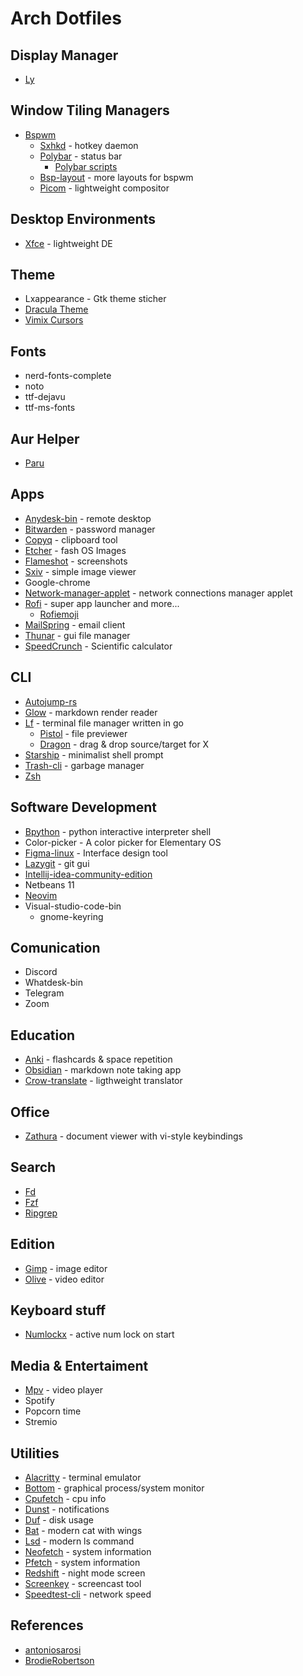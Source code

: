 # Arch Dotfiles

## Display Manager

- [Ly](https://github.com/nullgemm/ly)

## Window Tiling Managers

- [Bspwm](https://github.com/baskerville/bspwm)
  - [Sxhkd](https://github.com/baskerville/sxhkd) - hotkey daemon
  - [Polybar](https://github.com/polybar/polybar) - status bar
    - [Polybar scripts](https://github.com/Dgloor/dotfiles/tree/main/scripts/polybar)
  - [Bsp-layout](https://github.com/phenax/bsp-layout) - more layouts for bspwm
  - [Picom](https://github.com/yshui/picom) - lightweight compositor

## Desktop Environments

- [Xfce](https://wiki.archlinux.org/title/xfce) - lightweight DE

## Theme

- Lxappearance - Gtk theme sticher
- [Dracula Theme](https://draculatheme.com/)
- [Vimix Cursors](https://www.pling.com/p/1358330/)

## Fonts

- nerd-fonts-complete
- noto
- ttf-dejavu
- ttf-ms-fonts

## Aur Helper

- [Paru](https://github.com/Morganamilo/paru)

## Apps

- [Anydesk-bin](https://anydesk.com/es) - remote desktop
- [Bitwarden](https://bitwarden.com/) - password manager
- [Copyq](https://github.com/hluk/CopyQ) - clipboard tool
- [Etcher](https://github.com/balena-io/etcher) - fash OS Images
- [Flameshot](https://github.com/ManuelLR/docker-flameshot) - screenshots
- [Sxiv](https://github.com/muennich/sxiv) - simple image viewer
- Google-chrome
- [Network-manager-applet](https://www.archlinux.org/packages/?name=network-manager-applet) - network connections manager applet
- [Rofi](https://github.com/davatorium/rofi) - super app launcher and more...
  - [Rofiemoji](https://github.com/Mange/rofi-emoji)
- [MailSpring](https://github.com/Foundry376/Mailspring) - email client
- [Thunar](https://wiki.archlinux.org/title/thunar) - gui file manager
- [SpeedCrunch](https://bitbucket.org/heldercorreia/speedcrunch/src/master/) - Scientific calculator

## CLI

- [Autojump-rs](https://github.com/xen0n/autojump-rs)
- [Glow](https://github.com/charmbracelet/glow) - markdown render reader
- [Lf](https://github.com/gokcehan/lf) - terminal file manager written in go
  - [Pistol](https://github.com/doronbehar/pistol) - file previewer
  - [Dragon](https://github.com/mwh/dragon) - drag & drop source/target for X
- [Starship](https://github.com/starship/starship) - minimalist shell prompt
- [Trash-cli](https://wiki.archlinux.org/index.php/Trash_management) - garbage manager
- [Zsh](https://wiki.archlinux.org/index.php/Zsh_(Espa%C3%B1ol))

## Software Development

- [Bpython](https://github.com/bpython/bpython) - python interactive interpreter shell
- Color-picker - A color picker for Elementary OS
- [Figma-linux](https://www.figma.com/) - Interface design tool
- [Lazygit](https://github.com/jesseduffield/lazygit) - git gui
- [Intellij-idea-community-edition](https://www.jetbrains.com/es-es/idea/)
- Netbeans 11
- [Neovim](https://github.com/neovim/neovim)
- Visual-studio-code-bin
  - gnome-keyring

## Comunication

- Discord
- Whatdesk-bin
- Telegram
- Zoom

## Education

- [Anki](https://apps.ankiweb.net/) - flashcards & space repetition
- [Obsidian](https://obsidian.md/) - markdown note taking app
- [Crow-translate](https://crow-translate.github.io/es/) - ligthweight translator

## Office

- [Zathura](https://wiki.archlinux.org/title/zathura) - document viewer with vi-style keybindings

## Search

- [Fd](https://github.com/sharkdp/fd)
- [Fzf](https://github.com/junegunn/fzf)
- [Ripgrep](https://github.com/BurntSushi/ripgrep)

## Edition

- [Gimp](https://www.gimp.org/downloads/) - image editor
- [Olive](https://www.olivevideoeditor.org/) - video editor

## Keyboard stuff

- [Numlockx](https://wiki.archlinux.org/title/Activating_numlock_on_bootup_(Espa%C3%B1ol)) - active num lock on start

## Media & Entertaiment

- [Mpv](https://github.com/mpv-player/mpv) - video player
- Spotify
- Popcorn time
- Stremio

## Utilities

- [Alacritty](https://github.com/alacritty/alacritty) - terminal emulator
- [Bottom](https://github.com/ClementTsang/bottom) - graphical process/system monitor
- [Cpufetch](https://github.com/Dr-Noob/cpufetch) - cpu info
- [Dunst](https://github.com/dunst-project/dunst) - notifications
- [Duf](https://github.com/muesli/duf) - disk usage
- [Bat](https://github.com/sharkdp/bat) - modern cat with wings
- [Lsd](https://github.com/Peltoche/lsd) - modern ls command
- [Neofetch](https://github.com/dylanaraps/neofetch) - system information
- [Pfetch](https://github.com/dylanaraps/pfetch) - system information
- [Redshift](https://wiki.archlinux.org/index.php/redshift) - night mode screen
- [Screenkey](https://www.thregr.org/~wavexx/software/screenkey/) - screencast tool
- [Speedtest-cli](https://github.com/sivel/speedtest-cli) - network speed

## References

- [antoniosarosi](https://github.com/antoniosarosi/dotfiles)
- [BrodieRobertson](https://github.com/BrodieRobertson/dotfiles)
